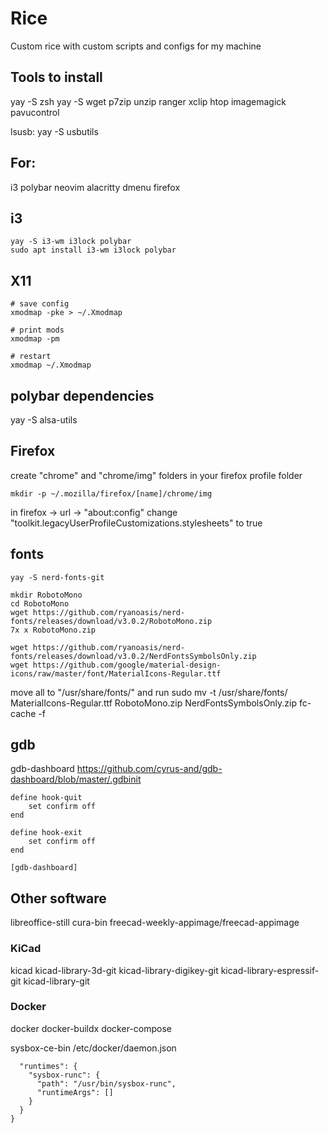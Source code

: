 # Rice
Custom rice with custom scripts and configs for my machine

## Tools to install
yay -S zsh
yay -S wget p7zip unzip ranger xclip htop imagemagick pavucontrol

lsusb: yay -S usbutils

## For:
i3
polybar
neovim
alacritty
dmenu
firefox

## i3
```shell
yay -S i3-wm i3lock polybar
sudo apt install i3-wm i3lock polybar
```

## X11
```
# save config
xmodmap -pke > ~/.Xmodmap

# print mods
xmodmap -pm

# restart
xmodmap ~/.Xmodmap
```


## polybar dependencies
yay -S alsa-utils

## Firefox 
create "chrome" and "chrome/img" folders in your firefox profile folder
```shell
mkdir -p ~/.mozilla/firefox/[name]/chrome/img
```

in firefox -> url -> "about:config"
change "toolkit.legacyUserProfileCustomizations.stylesheets" to true

## fonts
```shell
yay -S nerd-fonts-git

mkdir RobotoMono
cd RobotoMono
wget https://github.com/ryanoasis/nerd-fonts/releases/download/v3.0.2/RobotoMono.zip
7x x RobotoMono.zip

wget https://github.com/ryanoasis/nerd-fonts/releases/download/v3.0.2/NerdFontsSymbolsOnly.zip
wget https://github.com/google/material-design-icons/raw/master/font/MaterialIcons-Regular.ttf
```
move all to "/usr/share/fonts/" and run 
sudo mv -t /usr/share/fonts/ MaterialIcons-Regular.ttf RobotoMono.zip NerdFontsSymbolsOnly.zip
fc-cache -f

## gdb
gdb-dashboard https://github.com/cyrus-and/gdb-dashboard/blob/master/.gdbinit

```
define hook-quit
    set confirm off
end

define hook-exit
    set confirm off
end

[gdb-dashboard]
```

## Other software
libreoffice-still
cura-bin
freecad-weekly-appimage/freecad-appimage 

### KiCad
kicad
kicad-library-3d-git
kicad-library-digikey-git
kicad-library-espressif-git
kicad-library-git


### Docker
docker
docker-buildx
docker-compose

sysbox-ce-bin
/etc/docker/daemon.json
```{
  "runtimes": {
    "sysbox-runc": {
      "path": "/usr/bin/sysbox-runc",
      "runtimeArgs": []
    }
  }
}
```
